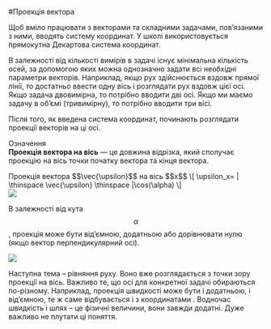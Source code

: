 #Проекція вектора

Щоб вмiло працювати з векторами та складними задачами, пов’язаними з ними, вводять систему координат. У школi використовується прямокутна Декартова система координат.


В залежностi вiд кiлькостi вимiрiв в задачi iснує мiнiмальна кiлькiсть осей, за допомогою яких можна однозначно задати всi необхiднi параметри векторiв. Наприклад, якщо рух здiйснюється вздовж прямої лiнiї, то достатньо ввести одну вiсь i розглядати рух вздовж цiєї осі. Якщо задача двовимiрна, то потрiбно вводити двi осі. Якщо ми маємо задачу в об’ємi (тривимiрну), то потрiбно вводити три вiсi.


Пiсля того, як введена система координат, починають розглядати проекцiї векторiв на цi осі.


<div class="eoz-wrap">
<span class="eoz">Означення</span>
<div class="eoz-text">
<b>Проекцiя вектора на вiсь</b> — це довжина вiдрiзка, який сполучає проекцiю на вiсь точки початку вектора та кiнця вектора.</br>
<p></p>
<span class="p1">Проекцiя вектора $$\vec{\upsilon}$$</span> на вісь $$x$$
\[ \upsilon_x= | \thinspace \vec{\upsilon} \thinspace |\cos(\alpha) \]
</div>
</div>

<img src="https://rawgit.com/chudaol/ed-era-book-physics/master/images/chapter_1/11.svg" class="image"/>

В залежностi вiд кута $$\alpha$$, проекцiя може бути вiд’ємною, додатньою або дорiвнювати нулю (якщо вектор перпендикулярний осі).

<img src="https://rawgit.com/chudaol/ed-era-book-physics/master/images/chapter_1/12.svg" class="image"/>


Наступна тема – рiвняння руху. Воно вже розглядається з точки зору проекцiї на вiсь. Важливо те, що осі для конкретної задачi обираються по-рiзному. Наприклад, проекцiя швидкостi може бути i додатньою, i вiд’ємною, те ж саме вiдбувається i з координатами . Водночас швидкiсть i шлях – це фiзичнi величини, вони завжди додатнi. Дуже важливо не плутати цi поняття.


